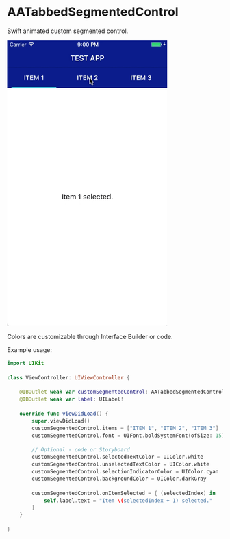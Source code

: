 # AATabbedSegmentedControl
Swift animated custom segmented control.

![Demo](https://github.com/its-artemis-actually/AATabbedSegmentedControl/blob/master/demo.gif)

Colors are customizable through Interface Builder or code.

Example usage:

```Swift
import UIKit

class ViewController: UIViewController {

    @IBOutlet weak var customSegmentedControl: AATabbedSegmentedControl!
    @IBOutlet weak var label: UILabel!
    
    override func viewDidLoad() {
        super.viewDidLoad()
        customSegmentedControl.items = ["ITEM 1", "ITEM 2", "ITEM 3"]
        customSegmentedControl.font = UIFont.boldSystemFont(ofSize: 15)
        
        // Optional - code or Storyboard
        customSegmentedControl.selectedTextColor = UIColor.white
        customSegmentedControl.unselectedTextColor = UIColor.white
        customSegmentedControl.selectionIndicatorColor = UIColor.cyan
        customSegmentedControl.backgroundColor = UIColor.darkGray

        customSegmentedControl.onItemSelected = { (selectedIndex) in
            self.label.text = "Item \(selectedIndex + 1) selected."
        }
    }

}

```
